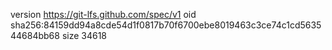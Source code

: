 version https://git-lfs.github.com/spec/v1
oid sha256:84159dd94a8cde54d1f0817b70f6700ebe8019463c3ce74c1cd563544684bb68
size 34618
